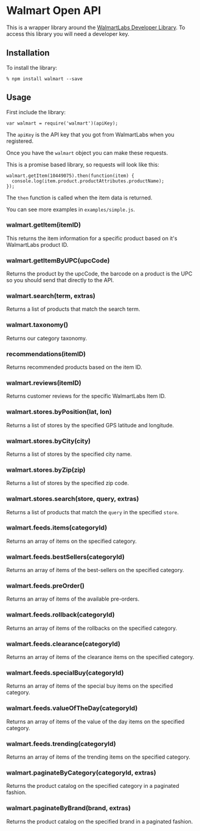 Walmart Open API
================

This is a wrapper library around the [WalmartLabs Developer Library](https://developer.walmartlabs.com).
To access this library you will need a developer key.

## Installation

To install the library:

```
% npm install walmart --save
```

## Usage

First include the library:

```
var walmart = require('walmart')(apiKey);
```

The `apiKey` is the API key that you got from WalmartLabs when you registered.

Once you have the `walmart` object you can make these requests.

This is a promise based library, so requests will look like this:

```
walmart.getItem(10449075).then(function(item) {
  console.log(item.product.productAttributes.productName);
});
```

The `then` function is called when the item data is returned.

You can see more examples in `examples/simple.js`.

### walmart.getItem(itemID)

This returns the item information for a specific product based on it's WalmartLabs product ID.

### walmart.getItemByUPC(upcCode)

Returns the product by the upcCode, the barcode on a product is the UPC so you should send that
directly to the API.

### walmart.search(term, extras)

Returns a list of products that match the search term.

### walmart.taxonomy()

Returns our category taxonomy.

### recommendations(itemID)

Returns recommended products based on the item ID.

### walmart.reviews(itemID)

Returns customer reviews for the specific WalmartLabs Item ID.

### walmart.stores.byPosition(lat, lon)

Returns a list of stores by the specified GPS latitude and longitude.

### walmart.stores.byCity(city)

Returns a list of stores by the specified city name.

### walmart.stores.byZip(zip)

Returns a list of stores by the specified zip code.

### walmart.stores.search(store, query, extras)

Returns a list of products that match the `query` in the specified `store`.

### walmart.feeds.items(categoryId)

Returns an array of items on the specified category.

### walmart.feeds.bestSellers(categoryId)

Returns an array of items of the best-sellers on the specified category.

### walmart.feeds.preOrder()

Returns an array of items of the available pre-orders.

### walmart.feeds.rollback(categoryId)

Returns an array of items of the rollbacks on the specified category.

### walmart.feeds.clearance(categoryId)

Returns an array of items of the clearance items on the specified category.

### walmart.feeds.specialBuy(categoryId)

Returns an array of items of the special buy items on the specified category.

### walmart.feeds.valueOfTheDay(categoryId)

Returns an array of items of the value of the day items on the specified category.

### walmart.feeds.trending(categoryId)

Returns an array of items of the trending items on the specified category.

### walmart.paginateByCategory(categoryId, extras)

Returns the product catalog on the specified category in a paginated fashion.

### walmart.paginateByBrand(brand, extras)

Returns the product catalog on the specified brand in a paginated fashion.
